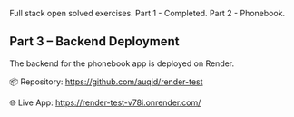 Full stack open solved exercises. 
Part 1 - Completed.
Part 2 - Phonebook.
## Part 3 – Backend Deployment

The backend for the phonebook app is deployed on Render.

📦 Repository: https://github.com/auqid/render-test

🌐 Live App: https://render-test-v78i.onrender.com/
